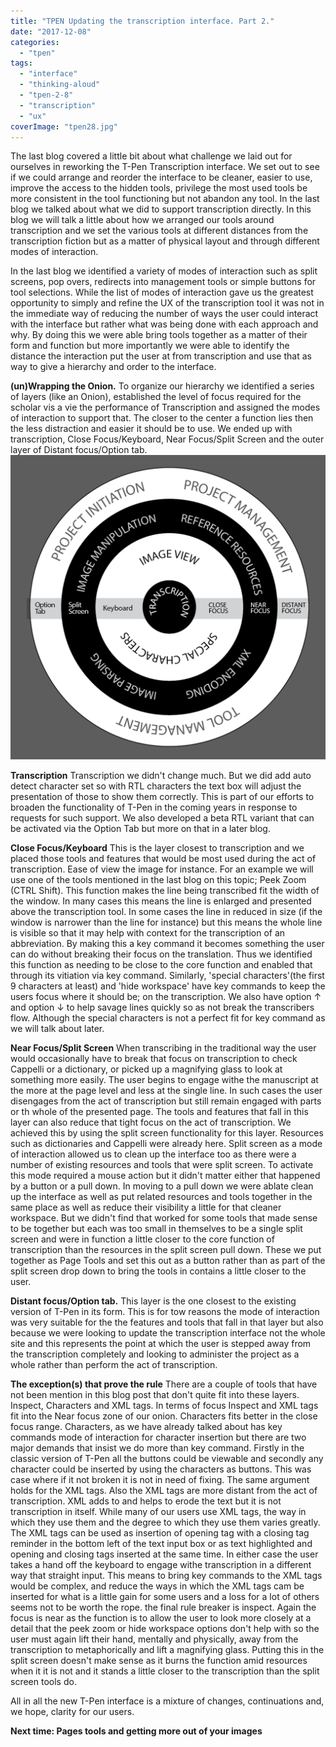 ```yaml
---
title: "TPEN Updating the transcription interface. Part 2."
date: "2017-12-08"
categories: 
  - "tpen"
tags: 
  - "interface"
  - "thinking-aloud"
  - "tpen-2-8"
  - "transcription"
  - "ux"
coverImage: "tpen28.jpg"
---
```


The last blog covered a little bit about what challenge we laid out for ourselves in reworking the T-Pen Transcription interface. We set out to see if we could arrange and reorder the interface to be cleaner, easier to use, improve the access to the hidden tools, privilege the most used tools be more consistent in the tool functioning but not abandon any tool. In the last blog we talked about what we did to support transcription directly. In this blog we will talk a little about how we arranged our tools around transcription and we set the various tools at different distances from the transcription fiction but as a matter of physical layout and through different modes of interaction.

In the last blog we identified a variety of modes of interaction such as split screens, pop overs, redirects into management tools or simple buttons for tool selections. While the list of modes of interaction gave us the greatest opportunity to simply and refine the UX of the transcription tool it was not in the immediate way of reducing the number of ways the user could interact with the interface but rather what was being done with each approach and why. By doing this we were able bring tools together as a matter of their form and function but more importantly we were able to identify the distance the interaction put the user at from transcription and use that as way to give a hierarchy and order to the interface.

**(un)Wrapping the Onion.** To organize our hierarchy we identified a series of layers (like an Onion), established the level of focus required for the scholar vis a vie the performance of Transcription and assigned the modes of interaction to support that. The closer to the center a function lies then the less distraction and easier it should be to use. We ended up with transcription, Close Focus/Keyboard, Near Focus/Split Screen and the outer layer of Distant focus/Option tab. ![](/assets/images/Screen-Shot-2017-03-17-at-11.41.42-AM-1024x989.png)

 

**Transcription** Transcription we didn't change much. But we did add auto detect character set so with RTL characters the text box will adjust the presentation of those to show them correctly. This is part of our efforts to broaden the functionality of T-Pen in the coming years in response to requests for such support. We also developed a beta RTL variant that can be activated via the Option Tab but more on that in a later blog.

**Close Focus/Keyboard** This is the layer closest to transcription and we placed those tools and features that would be most used during the act of transcription. Ease of view the image for instance. For an example we will use one of the tools mentioned in the last blog on this topic; Peek Zoom (CTRL Shift). This function makes the line being transcribed fit the width of the window. In many cases this means the line is enlarged and presented above the transcription tool. In some cases the line in reduced in size (if the window is narrower than the line for instance) but this means the whole line is visible so that it may help with context for the transcription of an abbreviation. By making this a key command it becomes something the user can do without breaking their focus on the translation. Thus we identified this function as needing to be close to the core function and enabled that through its vitiation via key command. Similarly, 'special characters'(the first 9 characters at least) and 'hide workspace' have key commands to keep the users focus where it should be; on the transcription. We also have option ↑ and option ↓ to help savage lines quickly so as not break the transcribers flow. Although the special characters is not a perfect fit for key command as we will talk about later.

**Near Focus/Split Screen** When transcribing in the traditional way the user would occasionally have to break that focus on transcription to check Cappelli or a dictionary, or picked up a magnifying glass to look at something more easily. The user begins to engage withe the manuscript at the more at the page level and less at the single line. In such cases the user disengages from the act of transcription but still remain engaged with parts or th whole of the presented page. The tools and features that fall in this layer can also reduce that tight focus on the act of transcription. We achieved this by using the split screen functionality for this layer. Resources such as dictionaries and Cappelli were already here. Split screen as a mode of interaction allowed us to clean up the interface too as there were a number of existing resources and tools that were split screen. To activate this mode required a mouse action but it didn't matter either that happened by a button or a pull down. In moving to a pull down we were ablate clean up the interface as well as put related resources and tools together in the same place as well as reduce their visibility a little for that cleaner workspace. But we didn't find that worked for some tools that made sense to be together but each was too small in themselves to be a single split screen and were in function a little closer to the core function of transcription than the resources in the split screen pull down. These we put together as Page Tools and set this out as a button rather than as part of the split screen drop down to bring the tools in contains a little closer to the user.

**Distant focus/Option tab.** This layer is the one closest to the existing version of T-Pen in its form. This is for tow reasons the mode of interaction was very suitable for the the features and tools that fall in that layer but also because we were looking to update the transcription interface not the whole site and this represents the point at which the user is stepped away from the transcription completely and looking to administer the project as a whole rather than perform the act of transcription.

**The exception(s) that prove the rule** There are a couple of tools that have not been mention in this blog post that don't quite fit into these layers. Inspect, Characters and XML tags. In terms of focus Inspect and XML tags fit into the Near focus zone of our onion.  Characters fits better in the close focus range. Characters, as we have already talked about has key commands mode of interaction for character insertion but there are two major demands that insist we do more than key command. Firstly in the classic version of T-Pen all the buttons could be viewable and secondly any character could be inserted by using the characters as buttons. This was case where if it not broken it is not in need of fixing. The same argument holds for the XML tags. Also the XML tags are more distant from the act of transcription. XML adds to and helps to erode the text but it is not transcription in itself. While many of our users use XML tags, the way in which they use them and the degree to which they use them varies greatly. The XML tags can be used as insertion of opening tag with a closing tag reminder in the bottom left of the text input box or as text highlighted and opening and closing tags inserted at the same time. In either case the user takes a hand off the keyboard to engage withe transcription in a different way that straight input.  This means to bring key commands to the XML tags would be complex, and reduce the ways in which the XML tags cam be inserted for what is a little gain for some users and a loss for a lot of others seems not to be worth the rope. the final rule breaker is inspect. Again the focus is near as the function is to allow the user to look more closely at a detail that the peek zoom or hide workspace options don't help with so the user must again lift their hand, mentally and physically, away from the transcription to metaphorically and lift a magnifying glass. Putting this in the split screen doesn't make sense as it burns the function amid resources when it it is not and it stands a little closer to the transcription than the split screen tools do.

All in all the new T-Pen interface is a mixture of changes, continuations and, we hope, clarity for our users.

**Next time: Pages tools and getting more out of your images**
